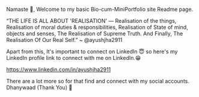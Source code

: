 Namaste 🙏, Welcome to my basic Bio-cum-MiniPortfolio site Readme page.

“THE LIFE IS ALL ABOUT 'REALISATION' — Realisation of the things, Realisation of moral duties & responsibilities, Realisation of State of mind, objects and senses, The Realisation of Supreme Truth. And Finally, The Realisation Of Our Real Self.”
~ @ayushjha2911



Apart from this,
It's important to connect on LinkedIn 😇 so here's my LinkedIn profile link to connect with me on LinkedIn.😁

https://www.linkedin.com/in/ayushjha2911


There are a lot more so for that find and connect with my social accounts.
Dhanywaad (Thank You) 🙏
